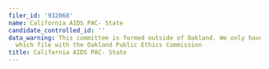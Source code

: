 ```yaml
---
filer_id: '932068'
name: California AIDS PAC- State
candidate_controlled_id: ''
data_warning: This committee is formed outside of Oakland. We only have data on committees
  which file with the Oakland Public Ethics Commission
title: California AIDS PAC- State
---
```


